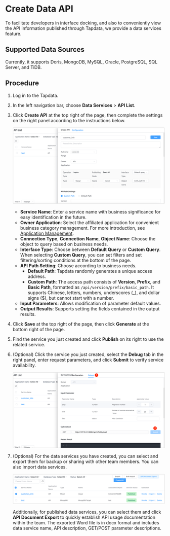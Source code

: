 # Create Data API

To facilitate developers in interface docking, and also to conveniently view the API information published through Tapdata, we provide a data services feature.

## Supported Data Sources

Currently, it supports Doris, MongoDB, MySQL, Oracle, PostgreSQL, SQL Server, and TiDB.

## Procedure

1. Log in to the Tapdata.

2. In the left navigation bar, choose **Data Services** > **API List**.

3. Click **Create API** at the top right of the page, then complete the settings on the right panel according to the instructions below.

   ![](../../images/create_api_service.png)

   * **Service Name**: Enter a service name with business significance for easy identification in the future.
   * **Owner Application**: Select the affiliated application for convenient business category management. For more introduction, see [Application Management](manage-app.md).
   * **Connection Type**, **Connection Name**, **Object Name**: Choose the object to query based on business needs.
   * **Interface Type**: Choose between **Default Query** or **Custom Query**. When selecting **Custom Query**, you can set filters and set filtering/sorting conditions at the bottom of the page.
   * **API Path Setting**: Choose according to business needs.
      * **Default Path**: Tapdata randomly generates a unique access address.
      * **Custom Path**: The access path consists of **Version**, **Prefix**, and **Basic Path**, formatted as `/api/version/prefix/basic_path`. It supports Chinese, letters, numbers, underscores (_), and dollar signs ($), but cannot start with a number.
   * **Input Parameters**: Allows modification of parameter default values.
   * **Output Results**: Supports setting the fields contained in the output results.

4. Click **Save** at the top right of the page, then click **Generate** at the bottom right of the page.

5. Find the service you just created and click **Publish** on its right to use the related service.

6. (Optional) Click the service you just created, select the **Debug** tab in the right panel, enter request parameters, and click **Submit** to verify service availability.

   ![Try Query API](../../images/try_query_api.png)

7. (Optional) For the data services you have created, you can <span id="release330-export-api">select and export them</span> for backup or sharing with other team members. You can also import data services.

   ![Import/Export API Services](../../images/import_export_api.png)

   Additionally, for published data services, you can select them and click **API Document Export** to quickly establish API usage documentation within the team. The exported Word file is in docx format and includes data service name, API description, GET/POST parameter descriptions.
